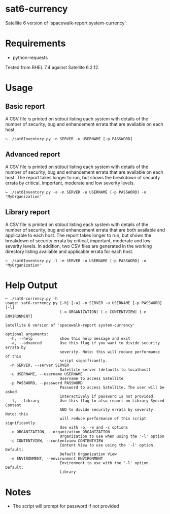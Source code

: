 # sat6-currency
Satellite 6 version of 'spacewalk-report system-currency'. 

# Requirements

* python-requests

Tested from RHEL 7.4 against Satellite 6.2.12.

# Usage
## Basic report
A CSV file is printed on stdout listing each system with details of the number of security, bug and enhancement errata that are available on each host.

~~~
↪ ./sat6Inventory.py -n SERVER -u USERNAME [-p PASSWORD]
~~~

## Advanced report
A CSV file is printed on stdout listing each system with details of the number of security, bug and enhancement errata that are available on each host.  The report takes longer to run, but shows the breakdown of security errata by critical, important, moderate and low severity levels.

~~~
↪ ./sat6Inventory.py -a -n SERVER -u USERNAME [-p PASSWORD] -o 'MyOrganization'
~~~
## Library report
A CSV file is printed on stdout listing each system with details of the number of security, bug and enhancement errata that are both available and applicable to each host.  The report takes longer to run, but shows the breakdown of security errata by critical, important, moderate and low severity levels.  In addition, two CSV files are generated in the working directory listing available and applicable errata for each host.

~~~
↪ ./sat6Inventory.py -l -n SERVER -u USERNAME [-p PASSWORD] -o 'MyOrganization'
~~~

# Help Output

~~~
↪ ./sat6-currency.py -h
usage: sat6-currency.py [-h] [-a] -n SERVER -u USERNAME [-p PASSWORD] [-l]
                        [-o ORGANIZATION] [-c CONTENTVIEW] [-e ENVIRONMENT]

Satellite 6 version of 'spacewalk-report system-currency'

optional arguments:
  -h, --help            show this help message and exit
  -a, --advanced        Use this flag if you want to divide security errata by
                        severity. Note: this will reduce performance of this
                        script significantly.
  -n SERVER, --server SERVER
                        Satellite server (defaults to localhost)
  -u USERNAME, --username USERNAME
                        Username to access Satellite
  -p PASSWORD, --password PASSWORD
                        Password to access Satellite. The user will be asked
                        interactively if password is not provided.
  -l, --library         Use this flag to also report on Library Synced Content
                        AND to divide security errata by severity. Note: this
                        will reduce performance of this script significantly.
                        Use with -o, -e and -c options
  -o ORGANIZATION, --organization ORGANIZATION
                        Organization to use when using the '-l' option
  -c CONTENTVIEW, --contentview CONTENTVIEW
                        Content View to use using the '-l' option. Default:
                        Default Organization View
  -e ENVIRONMENT, --environment ENVIRONMENT
                        Environment to use with the '-l' option. Default:
                        Library
~~~
# Notes

* The script will prompt for password if not provided
